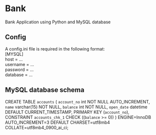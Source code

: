 # Bank
Bank Application using Python and MySQL database

## Config
A config.ini file is required in the following format:<br/>
[MYSQL]<br/>
host = ...<br/>
username = ...<br/>
password = ...<br/>
database = ...<br/>

## MySQL database schema
CREATE TABLE `accounts` (
  `account_no` int NOT NULL AUTO_INCREMENT,
  `name` varchar(15) NOT NULL,
  `balance` int NOT NULL,
  `open_date` datetime DEFAULT CURRENT_TIMESTAMP,
  PRIMARY KEY (`account_no`),
  CONSTRAINT `accounts_chk_1` CHECK ((`balance` >= 0))
) ENGINE=InnoDB AUTO_INCREMENT=3 DEFAULT CHARSET=utf8mb4 COLLATE=utf8mb4_0900_ai_ci;
